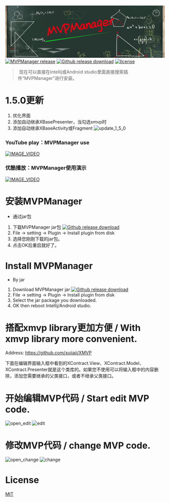 ![banner](display/banner.png)
[![MVPManager release](https://img.shields.io/badge/release-1.5.0-red.svg)](https://github.com/xujiaji/MVPManager/releases) [![Github release download](https://img.shields.io/badge/download-jar-orange.svg)](https://github.com/xujiaji/MVPManager/releases/download/1.5.0/MVPManager.jar) [![license](https://img.shields.io/badge/license-MIT-blue.svg)](https://github.com/xujiaji/MVPManager/blob/master/LICENSE) 


> 现在可以直接在intellij或Android studio里面直接搜索插件“MVPManager”进行安装。 

# 1.5.0更新
1. 优化界面
2. 添加自动继承XBasePresenter，当勾选xmvp时
3. 添加自动继承XBaseActivity或Fragment
![update_1_5_0](display/update_1_5_0.png)

### YouTube play：MVPManager use
[![IMAGE_VIDEO](display/video_img.jpg)](https://www.youtube.com/watch?v=epaMr8DK9QM)

### 优酷播放：MVPManager使用演示
[![IMAGE_VIDEO](display/video_img.jpg)](http://v.youku.com/v_show/id_XMTg2MTIzMzQ0OA==.html)

# 安装MVPManager
 - 通过jar包
  1. 下载MVPManager jar包  [![Github release download](https://img.shields.io/badge/download-jar-orange.svg)](https://github.com/xujiaji/MVPManager/releases/download/1.5.0/MVPManager.jar)
  2. File -> setting -> Plugin -> Install plugin from disk
  3. 选择您刚刚下载的jar包。
  4. 点击OK后重启就好了。

# Install MVPManager
 - By jar
  1. Download MVPManager jar [![Github release download](https://img.shields.io/badge/download-jar-orange.svg)](https://github.com/xujiaji/MVPManager/releases/download/1.5.0/MVPManager.jar)
  2. File -> setting -> Plugin -> Install plugin from disk
  3. Select the jar package you downloaded.
  4. OK then reboot Intellij/Android studio.
  
# 搭配xmvp library更加方便 / With xmvp library more convenient.
Address: https://github.com/xujiaji/XMVP

下面在编辑界面输入框中看到的XContract.View、XContract.Model、XContract.Presenter就是这个类库的。如果您不使用可以将输入框中的内容删除，添加您需要继承的父类接口，或者不继承父类接口。

# 开始编辑MVP代码 / Start edit MVP code.
![open_edit](display/open_edit_MVPManager.gif)
![edit](display/edit_MVPManager.gif)

# 修改MVP代码 / change MVP code.
![open_change](display/open_change_MVPManager.gif)
![change](display/chang_MVPManager.gif)

# License
[MIT](LICENSE)
